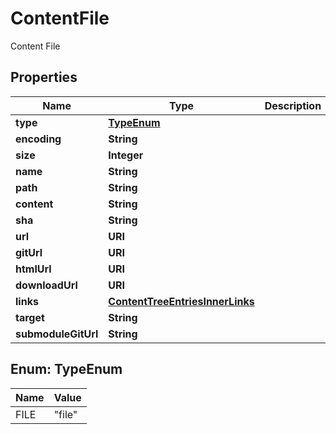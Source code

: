 

# ContentFile

Content File

## Properties

| Name | Type | Description | Notes |
|------------ | ------------- | ------------- | -------------|
|**type** | [**TypeEnum**](#TypeEnum) |  |  |
|**encoding** | **String** |  |  |
|**size** | **Integer** |  |  |
|**name** | **String** |  |  |
|**path** | **String** |  |  |
|**content** | **String** |  |  |
|**sha** | **String** |  |  |
|**url** | **URI** |  |  |
|**gitUrl** | **URI** |  |  |
|**htmlUrl** | **URI** |  |  |
|**downloadUrl** | **URI** |  |  |
|**links** | [**ContentTreeEntriesInnerLinks**](ContentTreeEntriesInnerLinks.md) |  |  |
|**target** | **String** |  |  [optional] |
|**submoduleGitUrl** | **String** |  |  [optional] |



## Enum: TypeEnum

| Name | Value |
|---- | -----|
| FILE | &quot;file&quot; |



